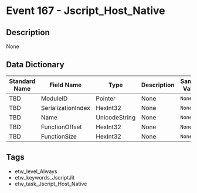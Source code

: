 # Event 167 - Jscript_Host_Native

## Description
None

## Data Dictionary
|Standard Name|Field Name|Type|Description|Sample Value|
|---|---|---|---|---|
|TBD|ModuleID|Pointer|None|`None`|
|TBD|SerializationIndex|HexInt32|None|`None`|
|TBD|Name|UnicodeString|None|`None`|
|TBD|FunctionOffset|HexInt32|None|`None`|
|TBD|FunctionSize|HexInt32|None|`None`|

## Tags
* etw_level_Always
* etw_keywords_JscriptJit
* etw_task_Jscript_Host_Native